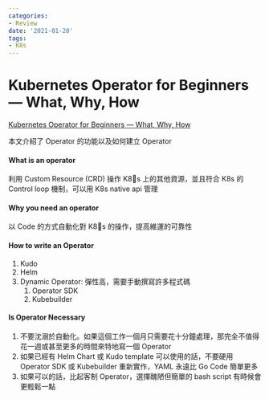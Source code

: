 ```yaml
---
categories:
- Review
date: '2021-01-20'
tags:
- K8s
---
```


# Kubernetes Operator for Beginners — What, Why, How

[Kubernetes Operator for Beginners — What, Why, How](https://medium.com/swlh/kubernetes-operator-for-beginners-what-why-how-21b23f0cb9b1)

本文介紹了 Operator 的功能以及如何建立 Operator

#### What is an operator

利用 Custom Resource (CRD) 操作 K8s 上的其他資源，並且符合 K8s 的 Control loop 機制，可以用 K8s native api 管理

#### Why you need an operator

以 Code 的方式自動化對 K8s 的操作，提高維運的可靠性

#### How to write an Operator

1. Kudo
2. Helm
3. Dynamic Operator: 彈性高，需要手動撰寫許多程式碼
   1. Operator SDK
   2. Kubebuilder

#### Is Operator Necessary

1. 不要沈溺於自動化。如果這個工作一個月只需要花十分鐘處理，那完全不值得花一週或甚至更多的時間來特地寫一個 Operator
2. 如果已經有 Helm Chart 或 Kudo template 可以使用的話，不要硬用 Operator SDK 或 Kubebuilder 重新實作，YAML 永遠比 Go Code 簡單更多
3. 如果可以的話，比起客制 Operator，選擇醜陋但簡單的 bash script 有時候會更輕鬆一點